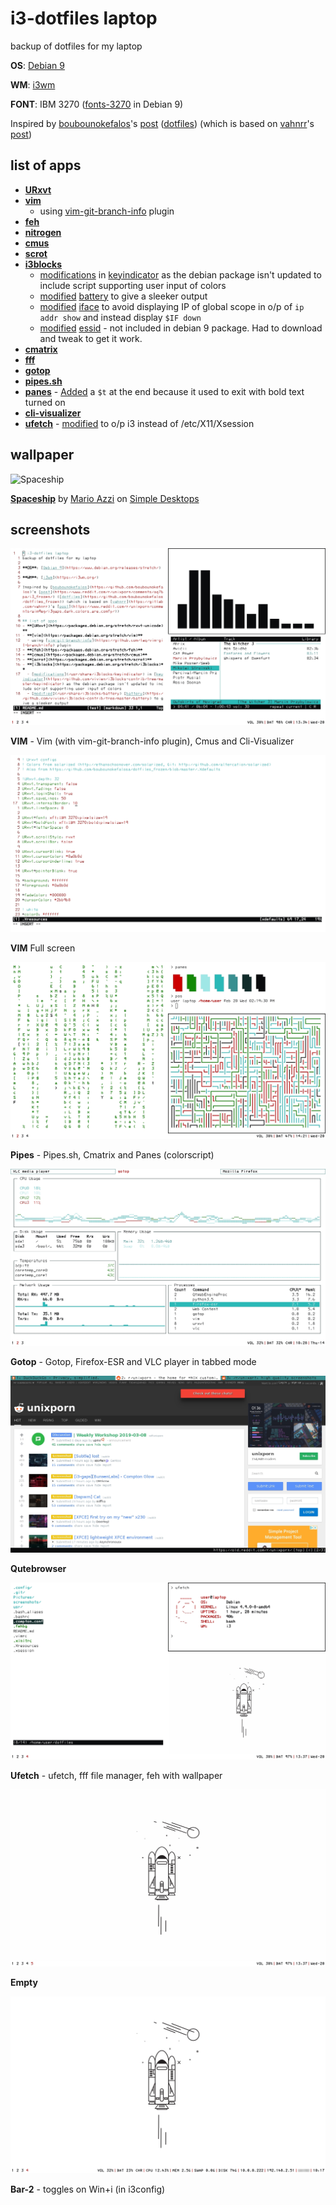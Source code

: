 # i3-dotfiles laptop
backup of dotfiles for my laptop

**OS**: [Debian 9](https://www.debian.org/releases/stretch/)

**WM**: [i3wm](https://i3wm.org/)

**FONT**: IBM 3270 ([fonts-3270](https://packages.debian.org/stretch/fonts-3270) in Debian 9)

Inspired by [boubounokefalos](https://github.com/boubounokefalos)'s [post](https://www.reddit.com/r/unixporn/comments/aq76pa/i3_frozen/) ([dotfiles](https://github.com/boubounokefalos/dotfiles_frozen)) (which is based on [vahnrr](https://gitlab.com/vahnrr)'s [post](https://www.reddit.com/r/unixporn/comments/aim9eg/i3gaps_dark_colors_are_comfy/))

## list of apps
- **[URxvt](https://packages.debian.org/stretch/rxvt-unicode)**
- **[vim](https://packages.debian.org/stretch/vim)**
  - using [vim-git-branch-info](https://github.com/taq/vim-git-branch-info) plugin
- **[feh](https://packages.debian.org/stretch/feh)**
- **[nitrogen](https://packages.debian.org/stretch/nitrogen)**
- **[cmus](https://packages.debian.org/stretch/cmus)**
- **[scrot](https://packages.debian.org/stretch/scrot)**
- **[i3blocks](https://packages.debian.org/stretch/i3blocks)**
  - [modifications](/usr/share/i3blocks/keyindicator) in [keyindicator](https://github.com/vivien/i3blocks-contrib/tree/master/keyindicator) as the debian package isn't updated to include script supporting user input of colors
  - [modified](/usr/share/i3blocks/battery) [battery](https://github.com/vivien/i3blocks-contrib/tree/master/battery) to give a sleeker output
  - [modified](/usr/share/i3blocks/iface) [iface](https://github.com/vivien/i3blocks-contrib/tree/master/iface) to avoid displaying IP of global scope in o/p of `ip addr show` and instead display `$IF down`
  - [modified](/usr/share/i3blocks/essid) [essid](https://github.com/vivien/i3blocks-contrib/tree/master/essid) - not included in debian 9 package. Had to download and tweak to get it work.
- **[cmatrix](https://packages.debian.org/stretch/cmatrix)**
- **[fff](https://github.com/dylanaraps/fff)**
- **[gotop](https://github.com/cjbassi/gotop)**
- **[pipes.sh](https://github.com/pipeseroni/pipes.sh)**
- **[panes](https://github.com/stark/Color-Scripts/blob/master/color-scripts/panes)** - [Added](/usr/bin/panes) a `$t` at the end because it used to exit with bold text turned on
- **[cli-visualizer](https://github.com/dpayne/cli-visualizer)**
- **[ufetch](https://gitlab.com/jschx/ufetch/tree/master)** - [modified](/usr/bin/ufetch) to o/p i3 instead of /etc/X11/Xsession

## wallpaper
![Spaceship](http://static.simpledesktops.com/uploads/desktops/2015/05/19/SimpleDesktops_Mario-2880x1800.png)

**[Spaceship](http://simpledesktops.com/browse/desktops/2015/may/19/spaceship/)** by [Mario Azzi](http://marioazzi.com/) on [Simple Desktops](https://simpledesktops.com)

## screenshots
![vim](Pictures/vim.jpeg)

**VIM** - Vim (with vim-git-branch-info plugin), Cmus and Cli-Visualizer

![vimfullscreen](Pictures/vim_fullscreen.jpeg)

**VIM** Full screen

![pipes](Pictures/pipes.jpeg)

**Pipes** - Pipes.sh, Cmatrix and  Panes (colorscript)

![gotop](Pictures/gotop.jpeg)

**Gotop** - Gotop, Firefox-ESR and VLC player in tabbed mode

![qutebrowser](Pictures/qutebrowser.jpeg)

**Qutebrowser**

![ufetch](Pictures/ufetch.jpeg)

**Ufetch** - ufetch, fff file manager, feh with wallpaper

![empty](Pictures/empty.jpeg)

**Empty**

![empty](Pictures/empty_extended.jpeg)

**Bar-2** - toggles on Win+i (in i3config)

